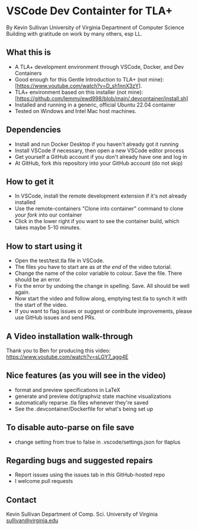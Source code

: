 # VSCode Dev Containter for TLA+  

By Kevin Sullivan
University of Virginia Department of Computer Science
Building with gratitude on work by many others, esp LL.

## What this is

- A TLA+ development environment through VSCode, Docker, and Dev Containers
- Good enough for this Gentle Introduction to TLA+ (not mine): [https://www.youtube.com/watch?v=D_sh1nnX3zY]. 
- TLA+ environment based on this installer (not mine): [https://github.com/lemmy/ewd998/blob/main/.devcontainer/install.sh]
- Installed and running in a generic, official Ubuntu 22.04 container
- Tested on Windows and Intel Mac host machines.


## Dependencies

- Install and run Docker Desktop if you haven't already got it running
- Install VSCode if necessary, then open a new VSCode editor process
- Get yourself a GitHub account if you don't already have one and log in
- At GitHub, fork *this* repository into your GitHub account (do not skip)

## How to get it

- In VSCode, install the remote development extension if it's not already installed
- Use the remote-containers "Clone into container" command to clone *your fork* into our container
- Click in the lower right if you want to see the container build, which takes maybe 5-10 minutes.

## How to start using it

- Open the test/test.tla file in VSCode.
- The files you have to start are as *at the end* of the video tutorial.
- Change the name of the color variable to colour. Save the file. There should be an error.
- Fix the error by undoing the change in spelling. Save. All should be well again.
- Now start the video and follow along, emptying test.tla to synch it with the start of the video.
- If you want to flag issues or suggest or contribute improvements, please use GitHub issues and send PRs.

## A Video installation walk-through

Thank you to Ben for producing this video: https://www.youtube.com/watch?v=sLGY7_agg4E

## Nice features (as you will see in the video)

- format and preview specifications in LaTeX
- generate and preview dot/graphviz state machine visualizations
- automatically reparse .tla files whenever they're saved
- See the .devcontainer/Dockerfile for what's being set up

## To disable auto-parse on file save

- change setting from true to false in .vscode/settings.json for tlaplus

## Regarding bugs and suggested repairs

- Report issues using the issues tab in *this* GitHub-hosted repo
- I welcome pull requests

## Contact

Kevin Sullivan
Department of Comp. Sci.
University of Virginia
sullivan@virginia.edu
